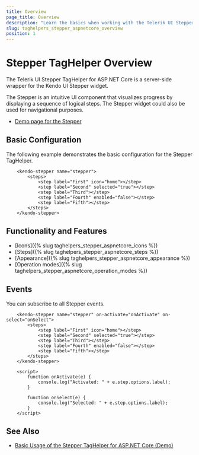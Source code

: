 ```yaml
---
title: Overview
page_title: Overview
description: "Learn the basics when working with the Telerik UI Stepper TagHelper for ASP.NET Core."
slug: taghelpers_stepper_aspnetcore_overview
position: 1
---
```


# Stepper TagHelper Overview

The Telerik UI Stepper TagHelper for ASP.NET Core is a server-side wrapper for the Kendo UI Stepper widget.

The Stepper is an intuitive UI component that visualizes progress by displaying a sequence of logical steps. The Stepper widget could also be used for navigational purposes.

* [Demo page for the Stepper](https://demos.telerik.com/aspnet-core/stepper/tag-helper)

## Basic Configuration

The following example demonstrates the basic configuration for the Stepper TagHelper.

```tagHelper
    <kendo-stepper name="stepper">
        <steps>
            <step label="First" icon="home"></step>
            <step label="Second" selected="true"></step>
            <step label="Third"></step>
            <step label="Fourth" enabled="false"></step>
            <step label="Fifth"></step>
        </steps>
    </kendo-stepper>
```

## Functionality and Features

* [Icons]({% slug taghelpers_stepper_aspnetcore_icons %})
* [Steps]({% slug taghelpers_stepper_aspnetcore_steps %})
* [Appearance]({% slug taghelpers_stepper_aspnetcore_appearance %})
* [Operation modes]({% slug taghelpers_stepper_aspnetcore_operation_modes %})

## Events

You can subscribe to all Stepper events.

```tagHelper
    <kendo-stepper name="stepper" on-activate="onActivate" on-select="onSelect">
        <steps>
            <step label="First" icon="home"></step>
            <step label="Second" selected="true"></step>
            <step label="Third"></step>
            <step label="Fourth" enabled="false"></step>
            <step label="Fifth"></step>
        </steps>
    </kendo-stepper>

    <script>
        function onActivate(e) {
            console.log("Activated: " + e.step.options.label);
        }

        function onSelect(e) {
            console.log("Selected: " + e.step.options.label);
        }
    </script>
```

## See Also

* [Basic Usage of the Stepper TagHelper for ASP.NET Core (Demo)](https://demos.telerik.com/aspnet-core/stepper/tag-helper)
